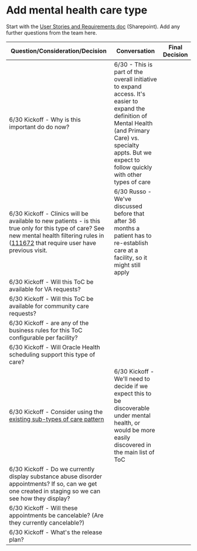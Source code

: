 # Add mental health care type

Start with the [User Stories and Requirements doc](https://dvagov.sharepoint.com/:w:/r/sites/DigitalSelf-SchedulingExpansiononVA.gov/_layouts/15/Doc.aspx?sourcedoc=%7BFB913C20-8A24-4299-8C4B-6C3515E6540C%7D&file=User%20Stories%20and%20Requirements%20Draft.docx&action=default&mobileredirect=true) (Sharepoint). Add any further questions from the team here.

| Question/Consideration/Decision | Conversation | Final Decision |
|---------------------------|--------------|----------------|
| 6/30 Kickoff - Why is this important do do now? | 6/30 - This is part of the overall initiative to expand access. It's easier to expand the definition of Mental Health (and Primary Care) vs. specialty appts. But we expect to follow quickly with other types of care | | |
| 6/30 Kickoff - Clinics will be available to new patients - is this true only for this type of care? See new mental health filtering rules in ([111672](https://github.com/department-of-veterans-affairs/va.gov-team/issues/111672) that require user have previous visit. | 6/30 Russo - We've discussed before that after 36 months a patient has to re-establish care at a facility, so it might still apply | | |
| 6/30 Kickoff - Will this ToC be available for VA requests? | | |
| 6/30 Kickoff - Will this ToC be available for community care requests? | | |
| 6/30 Kickoff - are any of the business rules for this ToC configurable per facility? | | |
| 6/30 Kickoff - Will Oracle Health scheduling support this type of care? | | |
| 6/30 Kickoff - Consider using the [existing sub-types of care pattern](https://www.figma.com/slides/vcbgZmKq7stonTLrN3eYgl/Kickoff--Adding-new-types-of-care?node-id=3-23&t=copcLN3sqtLrnxuD-4) | 6/30 Kickoff - We'll need to decide if we expect this to be discoverable under mental health, or would be more easily discovered in the main list of ToC | |
| 6/30 Kickoff - Do we currently display substance abuse disorder appointments? If so, can we get one created in staging so we can see how they display? | | | 
| 6/30 Kickoff - Will these appointments be cancelable? (Are they currently cancelable?) | | |
| 6/30 Kickoff - What's the release plan? | | |